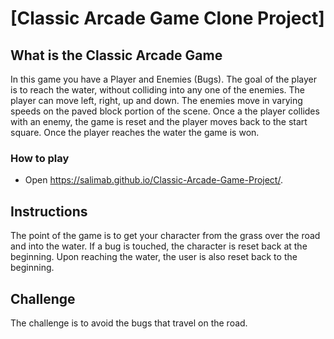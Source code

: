# [Classic Arcade Game Clone Project]

## What is the Classic Arcade Game

In this game you have a Player and Enemies (Bugs). The goal of the player is to reach the water, without colliding into any one of the enemies. The player can move left, right, up and down. The enemies move in varying speeds on the paved block portion of the scene. Once a the player collides with an enemy, the game is reset and the player moves back to the start square. Once the player reaches the water the game is won.

### How to play

* Open https://salimab.github.io/Classic-Arcade-Game-Project/. 

## Instructions

The point of the game is to get your character from the grass over the road and into the water. 
If a bug is touched, the character is reset back at the beginning. Upon reaching the water, the user is also reset back to the beginning.

## Challenge
The challenge is to avoid the bugs that travel on the road. 
